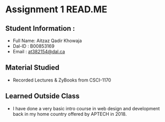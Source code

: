# Assignment 1 READ.ME

## Student Information :

* Full Name: Aitzaz Qadir Khowaja
* Dal-ID   : B00853169
* Email    : at382154@dal.ca

## Material Studied

* Recorded Lectures & ZyBooks from CSCI-1170

## Learned Outside Class

* I have done a very basic intro course in web design and development back in my home country offered by APTECH in 2018.